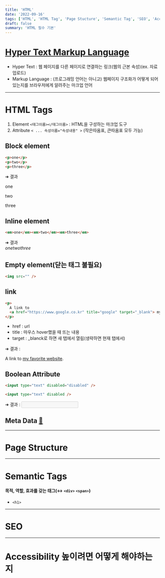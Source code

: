 ```yaml
---
title: 'HTML'
date: '2022-09-16'
tags: ['HTML', 'HTML Tag', 'Page Stucture', 'Semantic Tag', 'SEO', 'Accessibility']
draft: false
summary: 'HTML 필수 기본'
---
```


# [Hyper Text Markup Language](https://developer.mozilla.org/ko/docs/Web/HTML)

- Hyper Text : 웹 페이지를 다른 페이지로 연결하는 링크(웹의 근본 속성)(ex. 자료 업로드)
- Markup Language : (프로그래밍 언어는 아니고) 웹페이지 구조화가 어떻게 되어있는지를 브라우저에게 알려주는 마크업 언어

---

# HTML Tags

1. Element `<태그이름></태그이름>` : HTML을 구성하는 마크업 도구
2. Attribute `< ... 속성이름="속성내용" >` (작은따옴표, 큰따옴표 모두 가능)

## Block element

```html
<p>one</p>
<p>two</p>
<p>three</p>
```

➜ 결과

<p>one</p>
<p>two</p>
<p>three</p>

## Inline element

```html
<em>one</em><em>two</em><em>three</em>
```

➜ 결과  
<em>one</em><em>two</em><em>three</em>

## Empty element(닫는 태그 불필요)

```html
<img src="" />
```

## link

```html
<p>
  A link to
  <a href="https://www.google.co.kr" title="google" target="_blank"> my favorite website </a>.
</p>
```

- href : url
- title : 마우스 hover했을 때 뜨는 내용
- target : \_blanck로 하면 새 탭에서 열림(생략하면 현재 탭에서)

➜ 결과 : <p>A link to <a href="https://www.google.co.kr" title="google" target="_blank">my favorite website</a>.</p>

## Boolean Attribute

```html
<input type="text" disabled="disabled" />
```

```html
<input type="text" disabled />
```

➜ 결과 : <input type="text" disabled />

## Meta Data [🔗](https://developer.mozilla.org/ko/docs/Learn/HTML/Introduction_to_HTML/The_head_metadata_in_HTML)

---

# Page Structure

---

# Semantic Tags

#### 목적, 역할, 효과를 갖는 태그(↔︎ `<div>` `<span>`)

- `<h1>`

---

# SEO

---

# Accessibility 높이려면 어떻게 해야하는지

